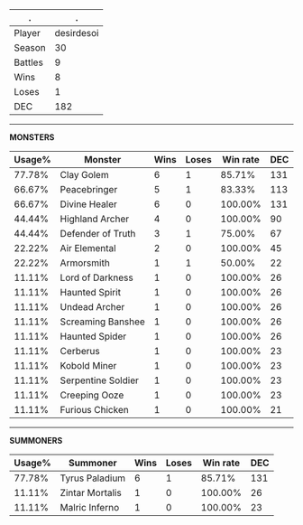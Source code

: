 .|.
|-|-
Player|desirdesoi
Season|30
Battles|9
Wins|8
Loses|1
DEC|182

---
**MONSTERS**

Usage%|Monster|Wins|Loses|Win rate|DEC|
-|-|-|-|-|-|
77.78%|Clay Golem|6|1|85.71%|131|
66.67%|Peacebringer|5|1|83.33%|113|
66.67%|Divine Healer|6|0|100.00%|131|
44.44%|Highland Archer|4|0|100.00%|90|
44.44%|Defender of Truth|3|1|75.00%|67|
22.22%|Air Elemental|2|0|100.00%|45|
22.22%|Armorsmith|1|1|50.00%|22|
11.11%|Lord of Darkness|1|0|100.00%|26|
11.11%|Haunted Spirit|1|0|100.00%|26|
11.11%|Undead Archer|1|0|100.00%|26|
11.11%|Screaming Banshee|1|0|100.00%|26|
11.11%|Haunted Spider|1|0|100.00%|26|
11.11%|Cerberus|1|0|100.00%|23|
11.11%|Kobold Miner|1|0|100.00%|23|
11.11%|Serpentine Soldier|1|0|100.00%|23|
11.11%|Creeping Ooze|1|0|100.00%|23|
11.11%|Furious Chicken|1|0|100.00%|21|

---
**SUMMONERS**

Usage%|Summoner|Wins|Loses|Win rate|DEC|
-|-|-|-|-|-|
77.78%|Tyrus Paladium|6|1|85.71%|131|
11.11%|Zintar Mortalis|1|0|100.00%|26|
11.11%|Malric Inferno|1|0|100.00%|23|
